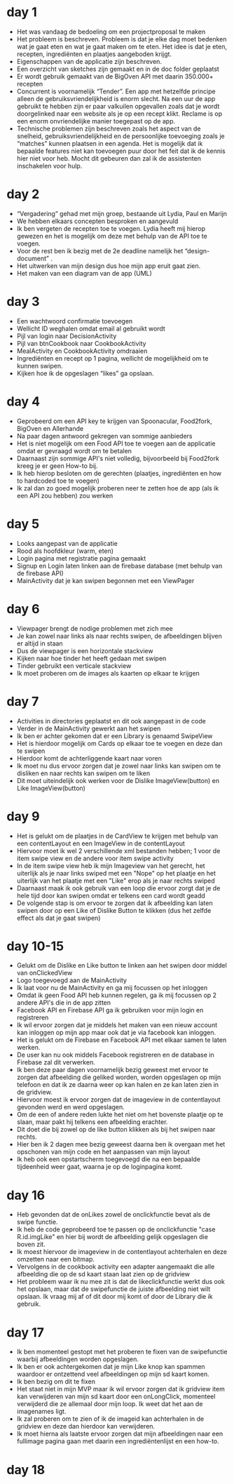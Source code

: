 # day 1
-	Het was vandaag de bedoeling om een projectproposal te maken
-	Het probleem is beschreven. Probleem is dat je elke dag moet bedenken wat je gaat eten en wat je gaat maken om te eten. Het idee is dat je eten, recepten, ingrediënten en plaatjes aangeboden krijgt.
-	Eigenschappen van de applicatie zijn beschreven.
-	Een overzicht van sketches zijn gemaakt en in de doc folder geplaatst
-	Er wordt gebruik gemaakt van de BigOven API met daarin 350.000+ recepten
-	Concurrent is voornamelijk “Tender”. Een app met hetzelfde principe alleen de gebruiksvriendelijkheid is enorm slecht. Na een uur de app gebruikt te hebben zijn er paar valkuilen opgevallen zoals dat je wordt doorgelinked naar een website als je op een recept klikt. Reclame is op een enorm onvriendelijke manier toegepast op de app.
-	Technische problemen zijn beschreven zoals het aspect van de snelheid, gebruiksvriendelijkheid en de persoonlijke toevoeging zoals je “matches” kunnen plaatsen in een agenda. Het is mogelijk dat ik bepaalde features niet kan toevoegen puur door het feit dat ik de kennis hier niet voor heb. Mocht dit gebeuren dan zal ik de assistenten inschakelen voor hulp.

# day 2
-	“Vergadering” gehad met mijn groep, bestaande uit Lydia, Paul en Marijn
-	We hebben elkaars concepten besproken en aangevuld
-	Ik ben vergeten de recepten toe te voegen.  Lydia heeft mij hierop gewezen en het is mogelijk om deze met behulp van de API toe te voegen.
-	Voor de rest ben ik bezig met de 2e deadline namelijk het “design-document” . 
-	Het uitwerken van mijn design dus hoe mijn app eruit gaat zien.
-	Het maken van een diagram van de app (UML)

# day 3
-	Een wachtwoord confirmatie toevoegen
-	Wellicht ID weghalen omdat email al gebruikt wordt
-	Pijl van login naar DecisionActivity
-	Pijl van btnCookbook naar CookbookActivity
-	MealActivity en CookbookActivity omdraaien
-	Ingrediënten en recept op 1 pagina, wellicht de mogelijkheid om te kunnen swipen.
-	Kijken hoe ik de opgeslagen “likes” ga opslaan.

# day 4
- Geprobeerd om  een API key te krijgen van Spoonacular, Food2fork, BigOven en Allerhande
- Na paar dagen antwoord gekregen van sommige aanbieders
- Het is niet mogelijk om een Food API toe te voegen aan de applicatie omdat er gevraagd wordt om te betalen
- Daarnaast zijn sommige API's niet volledig, bijvoorbeeld bij Food2fork kreeg je er geen How-to bij.
- Ik heb hierop besloten om de gerechten (plaatjes, ingrediënten en how to hardcoded toe te voegen)
- Ik zal dan zo goed mogelijk proberen neer te zetten hoe de app (als ik een API zou hebben) zou werken

# day 5
- Looks aangepast van de applicatie
- Rood als hoofdkleur (warm, eten)
- Login pagina met registratie pagina gemaakt
- Signup en Login laten linken aan de firebase database (met behulp van de firebase API)
- MainActivity dat je kan swipen begonnen met een ViewPager

# day 6
- Viewpager brengt de nodige problemen met zich mee
- Je kan zowel naar links als naar rechts swipen, de afbeeldingen blijven er altijd in staan
- Dus de viewpager is een horizontale stackview
- Kijken naar hoe tinder het heeft gedaan met swipen
- Tinder gebruikt een verticale stackview
- Ik moet proberen om de images als kaarten op elkaar te krijgen

# day 7
- Activities in directories geplaatst en dit ook aangepast in de code
- Verder in de MainActivity gewerkt aan het swipen
- Ik ben er achter gekomen dat er een Library is genaamd SwipeView
- Het is hierdoor mogelijk om Cards op elkaar toe te voegen en deze dan te swipen
- Hierdoor komt de achterliggende kaart naar voren
- Ik moet nu dus ervoor zorgen dat je zowel naar links kan swipen om te disliken en naar rechts kan swipen om te liken
- Dit moet uiteindelijk ook werken voor de Dislike ImageView(button) en Like ImageView(button)

# day 9
- Het is gelukt om de plaatjes in de CardView te krijgen met behulp van een contentLayout en een ImageView in de contentLayout
- Hiervoor moet ik wel 2 verschillende xml bestanden hebben; 1 voor de item swipe view en de andere voor item swipe activity
- In de item swipe view heb ik mijn Imageview van het gerecht, het uiterlijk als je naar links swiped met een "Nope" op het plaatje en
het uiterlijk van het plaatje met een "Like" erop als je naar rechts swiped
- Daarnaast maak ik ook gebruik van een loop die ervoor zorgt dat je de hele tijd door kan swipen omdat er telkens een card wordt geadd
- De volgende stap is om ervoor te zorgen dat ik afbeelding kan laten swipen door op een Like of Dislike Button te klikken (dus het zelfde effect als dat je gaat swipen)

# day 10-15
- Gelukt om de Dislike en Like button te linken aan het swipen door middel van onClickedView
- Logo toegevoegd aan de MainActivity
- Ik laat voor nu de MainActivity en ga mij focussen op het inloggen
- Omdat ik geen Food API heb kunnen regelen, ga ik mij focussen op 2 andere API's die in de app zitten
- Facebook API en Firebase API ga ik gebruiken voor mijn login en registreren
- Ik wil ervoor zorgen dat je middels het maken van een nieuw account kan inloggen op mijn app maar ook dat je via facebook kan inloggen.
- Het is gelukt om de Firebase en Facebook API met elkaar samen te laten werken.
- De user kan nu ook middels Facebook registreren en de database in Firebase zal dit verwerken.
- Ik ben deze paar dagen voornamelijk bezig geweest met ervoor te zorgen dat afbeelding die geliked worden, worden opgeslagen
op mijn telefoon en dat ik ze daarna weer op kan halen en ze kan laten zien in de gridview.
- Hiervoor moest ik ervoor zorgen dat de imageview in de contentlayout gevonden werd en werd opgeslagen.
- Om de een of andere reden lukte het niet om het bovenste plaatje op te slaan, maar pakt hij telkens een afbeelding erachter.
- Dit doet die bij zowel op de like button klikken als bij het swipen naar rechts.
- Hier ben ik 2 dagen mee bezig geweest daarna ben ik overgaan met het opschonen van mijn code en het aanpassen van mijn layout
- Ik heb ook een opstartscherm toegevoegd die na een bepaalde tijdeenheid weer gaat, waarna je op de loginpagina komt.

# day 16
- Heb gevonden dat de onLikes zowel de onclickfunctie bevat als de swipe functie.
- Ik heb de code geprobeerd toe te passen op de onclickfunctie "case R.id.imgLike" en hier bij wordt de afbeelding gelijk opgeslagen die boven zit.
- Ik moest hiervoor de imageview in de contentlayout achterhalen en deze omzetten naar een bitmap.
- Vervolgens in de cookbook activity een adapter aangemaakt die alle afbeelding die op de sd kaart staan laat zien op de gridview
- Het probleem waar ik nu mee zit is dat de likeclickfunctie werkt dus ook het opslaan, maar dat de swipefunctie de juiste afbeelding niet wilt opslaan. Ik vraag mij af of dit door mij komt of door de Library die ik gebruik.

# day 17
- Ik ben momenteel gestopt met het proberen te fixen van de swipefunctie waarbij afbeeldingen worden opgeslagen.
- Ik ben er ook achtergekomen dat je mijn Like knop kan spammen waardoor er ontzettend veel afbeeldingen op mijn sd kaart komen.
- Ik ben bezig om dit te fixen
- Het staat niet in mijn MVP maar ik wil ervoor zorgen dat ik gridview item kan verwijderen van mijn sd kaart door een onLongClick, momenteel verwijderd die ze allemaal door mijn loop. Ik weet dat het aan de imagenames ligt.
- Ik zal proberen om te zien of ik de imageid kan achterhalen in de gridview en deze dan hierdoor kan verwijderen.
- Ik moet hierna als laatste ervoor zorgen dat mijn afbeeldingen naar een fullimage pagina gaan met daarin een ingrediëntenlijst en een how-to.

# day 18

